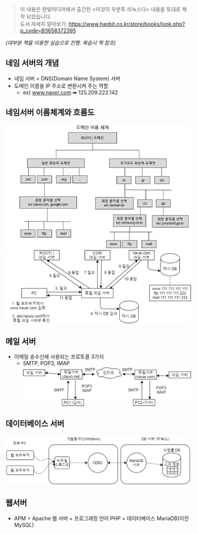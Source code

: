 > 이 내용은 한빛미디어에서 출간한 <이것이 우분투 리눅스다> 내용을 토대로 제작 되었습니다.   
> 도서 자세히 알아보기: https://www.hanbit.co.kr/store/books/look.php?p_code=B3658372395    

*(대부분 책을 이용한 실습으로 진행. 복습시 책 참조)*

## 네임 서버의 개념
* 네임 서버 = DNS(Domain Name System) 서버
* 도메인 이름을 IP 주소로 변환시켜 주는 역할 
  * ex) www.naver.com ➡  125.209.222.142

## 네임서버 이름체계와 흐름도
![](../assets/도메인이름체계.png)
![](../assets/흐름도.png)

## 메일 서버 
* 이메일 송수신에 사용되는 프로토콜 3가지
  * SMTP, POP3, IMAP
![](../assets/메일서버흐름도.png)

## 데이터베이스 서버 
![](../assets/데이터베이스서버흐름도.png)

## 웹서버
* APM = Apache 웹 서버 + 프로그래밍 언어 PHP + 데이터베이스 MariaDB(이전 MySQL)